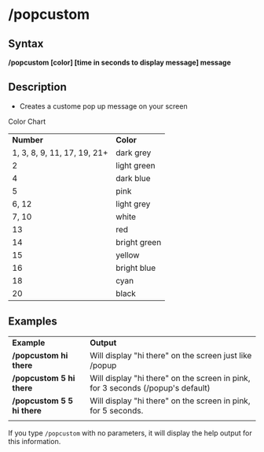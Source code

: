 # /popcustom

## Syntax

**/popcustom \[color\] \[time in seconds to display message\] message**

## Description

* Creates a custome pop up message on your screen

Color Chart

|  |  |
| :--- | :--- |
| **Number** | **Color** |
| 1, 3, 8, 9, 11, 17, 19, 21+ | dark grey |
| 2 | light green |
| 4 | dark blue |
| 5 | pink |
| 6, 12 | light grey |
| 7, 10 | white |
| 13 | red |
| 14 | bright green |
| 15 | yellow |
| 16 | bright blue |
| 18 | cyan |
| 20 | black |

## Examples

|  |  |
| :--- | :--- |
| **Example** | **Output** |
| **/popcustom hi there** | Will display "hi there" on the screen just like /popup |
| **/popcustom 5 hi there** | Will display "hi there" on the screen in pink, for 3 seconds \(/popup's default\) |
| **/popcustom 5 5 hi there** | Will display "hi there" on the screen in pink, for 5 seconds. |
|  |  |

If you type `/popcustom` with no parameters, it will display the help output for this information.

